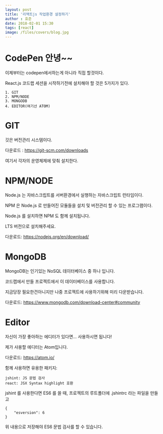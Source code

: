```yaml
---
layout: post
title: '리액트js 작업환경 설정하기'
author : 효준
date: 2018-02-01 15:30
tags: [react]
image: /files/covers/blog.jpg
---
```


# CodePen 안녕~~

이제부터는 codepen에서하는게 아니라 직접 할것이다.

React.js 코드랩 세션을 시작하기전에 설치해야 할 것은 5가지가 있다.

    1. GIT
    2. NPM/NODE
    3. MONGODB
    4. EDITOR(여기선 ATOM)
    
# GIT

깃은 버전관리 시스템이다.

다운로드 : <a href="https://git-scm.com/downloads">https://git-scm.com/downloads</a>

여기서 각자의 운영체제에 맞춰 설치한다.

# NPM/NODE

Node.js 는 자바스크립트를 서버환경에서 실행하는 자바스크립트 런타임이다.

NPM 은 Node.js 로 만들어진 모듈들을 설치 및 버전관리 할 수 있는 프로그램이다.

Node.js 를 설치하면 NPM 도 함께 설치됩니다.

LTS 버전으로 설치해주세요.

다운로드: <a href="https://nodejs.org/en/download/">https://nodejs.org/en/download/</a>


# MongoDB

MongoDB는 인기있는 NoSQL 데이터베이스 중 하나 입니다.

코드랩에서 만들 프로젝트에서 이 데이터베이스를 사용합니다.

지금당장 필요한건아니지만 나중 프로젝트에 사용하기위해 미리 다운받습니다.

다운로드: <a href="https://www.mongodb.com/download-center#community">https://www.mongodb.com/download-center#community</a>


# Editor

자신이 가장 좋아하는 에디터가 있다면… 사용하시면 됩니다!

제가 사용할 에디터는 Atom입니다.

다운로드: <a href="https://atom.io/">https://atom.io/</a>

함께 사용하면 유용한 패키지:

    jshint: JS 문법 검사
    react: JSX Syntax highlight 호환
    
    
jshint 를 사용한다면 ES6 를 쓸 때, 프로젝트의 루트폴더에 .jshintrc 라는 파일을 만들고

```
{
    "esversion": 6
}

```

위 내용으로 저장해야 ES6 문법 검사를 할 수 있습니다.